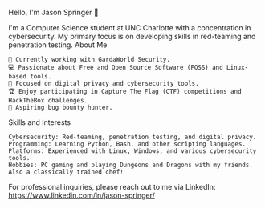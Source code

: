 Hello, I'm Jason Springer 👋

I'm a Computer Science student at UNC Charlotte with a concentration in cybersecurity. My primary focus is on developing skills in red-teaming and penetration testing.
About Me

    💼 Currently working with GardaWorld Security.
    💻 Passionate about Free and Open Source Software (FOSS) and Linux-based tools.
    🔐 Focused on digital privacy and cybersecurity tools.
    🏆 Enjoy participating in Capture The Flag (CTF) competitions and HackTheBox challenges.
    🐞 Aspiring bug bounty hunter.

Skills and Interests

    Cybersecurity: Red-teaming, penetration testing, and digital privacy.
    Programming: Learning Python, Bash, and other scripting languages.
    Platforms: Experienced with Linux, Windows, and various cybersecurity tools.
    Hobbies: PC gaming and playing Dungeons and Dragons with my friends. Also a classically trained chef!

  For professional inquiries, please reach out to me via LinkedIn: https://www.linkedin.com/in/jason-springer/

